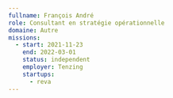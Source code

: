 ```yaml
---
fullname: François André
role: Consultant en stratégie opérationnelle
domaine: Autre
missions:
  - start: 2021-11-23
    end: 2022-03-01
    status: independent
    employer: Tenzing
    startups:
      - reva
---
```

